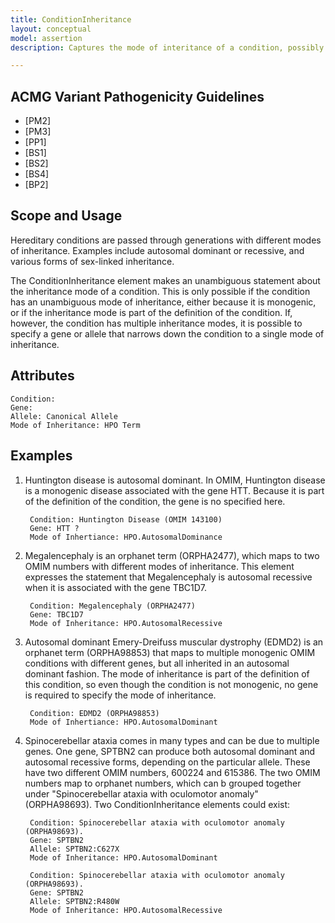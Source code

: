```yaml
---
title: ConditionInheritance
layout: conceptual
model: assertion
description: Captures the mode of interitance of a condition, possibly when modulated by a gene or allele.

---
```


ACMG Variant Pathogenicity Guidelines
-------------------------------------

* [PM2]
* [PM3]
* [PP1]
* [BS1]
* [BS2]
* [BS4]
* [BP2]

Scope and Usage
---------------

Hereditary conditions are passed through generations with different modes of inheritance.  Examples include autosomal dominant or recessive, and various forms of sex-linked inheritance.

The ConditionInheritance element makes an unambiguous statement about the inheritance mode of a condition.    This is only possible if the condition has an unambiguous mode of inheritance, either because it is monogenic, or if the inheritance mode is part of the definition of the condition.  If, however, the condition has multiple inheritance modes, it is possible to specify a gene or allele that narrows down the condition to a single mode of inheritance.

 
Attributes
----------
	Condition: 
	Gene: 
	Allele: Canonical Allele
	Mode of Inheritance: HPO Term

Examples
----------------

1. Huntington disease is autosomal dominant.  In OMIM, Huntington disease is a monogenic disease associated with the gene HTT. Because it is part of the definition of the condition, the gene is no specified here.

		Condition: Huntington Disease (OMIM 143100)
		Gene: HTT ?
		Mode of Inhertiance: HPO.AutosomalDominance

2. Megalencephaly is an orphanet term (ORPHA2477), which maps to two OMIM numbers with different modes of inheritance.   This element expresses the statement that Megalencephaly is autosomal recessive when it is associated with the gene TBC1D7.

		Condition: Megalencephaly (ORPHA2477)
		Gene: TBC1D7
		Mode of Inheritance: HPO.AutosomalRecessive

3. Autosomal dominant Emery-Dreifuss muscular dystrophy (EDMD2) is an orphanet term (ORPHA98853) that maps to multiple monogenic OMIM conditions with different genes, but all inherited in an autosomal dominant fashion.  The mode of inheritance is part of the definition of this condition, so even though the condition is not monogenic, no gene is required to specify the mode of inheritance.

		Condition: EDMD2 (ORPHA98853)
		Mode of Inhertiance: HPO.AutosomalDominant

4. Spinocerebellar ataxia comes in many types and can be due to multiple genes.  One gene, SPTBN2 can produce both autosomal dominant and autosomal recessive forms, depending on the particular allele.  These have two different OMIM numbers, 600224 and 615386.  The two OMIM numbers map to orphanet numbers, which can b grouped together under "Spinocerebellar ataxia with oculomotor anomaly" (ORPHA98693).  Two ConditionInheritance elements could exist:

		Condition: Spinocerebellar ataxia with oculomotor anomaly (ORPHA98693). 
		Gene: SPTBN2
		Allele: SPTBN2:C627X
		Mode of Inheritance: HPO.AutosomalDominant

		Condition: Spinocerebellar ataxia with oculomotor anomaly (ORPHA98693). 
		Gene: SPTBN2
		Allele: SPTBN2:R480W
		Mode of Inheritance: HPO.AutosomalRecessive

